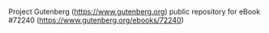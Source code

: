 Project Gutenberg (https://www.gutenberg.org) public repository
for eBook #72240 (https://www.gutenberg.org/ebooks/72240)
